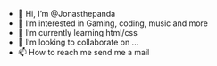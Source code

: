 - 👋 Hi, I’m @Jonasthepanda
- 👀 I’m interested in Gaming, coding, music and more
- 🌱 I’m currently learning html/css
- 💞️ I’m looking to collaborate on ...
- 📫 How to reach me send me a mail

<!---
Jonasthepanda/Jonasthepanda is a ✨ special ✨ repository because its `README.md` (this file) appears on your GitHub profile.
You can click the Preview link to take a look at your changes.
--->
